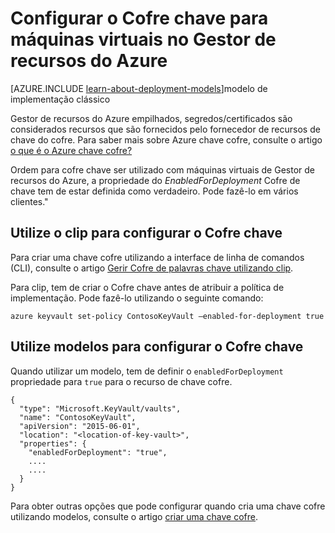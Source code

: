 <properties
    pageTitle="Configurar o Cofre chave para máquinas virtuais no Gestor de recursos do Azure | Microsoft Azure"
    description="Como configurar o Cofre chave para utilizar com uma máquina de virtual do Gestor de recursos do Azure."
    services="virtual-machines-linux"
    documentationCenter=""
    authors="singhkays"
    manager="timlt"
    editor=""
    tags="azure-resource-manager"/>

<tags
    ms.service="virtual-machines-linux"
    ms.workload="infrastructure-services"
    ms.tgt_pltfrm="vm-linux"
    ms.devlang="na"
    ms.topic="article"
    ms.date="05/31/2016"
    ms.author="singhkay"/>

# <a name="set-up-key-vault-for-virtual-machines-in-azure-resource-manager"></a>Configurar o Cofre chave para máquinas virtuais no Gestor de recursos do Azure

[AZURE.INCLUDE [learn-about-deployment-models](../../includes/learn-about-deployment-models-rm-include.md)]modelo de implementação clássico

Gestor de recursos do Azure empilhados, segredos/certificados são considerados recursos que são fornecidos pelo fornecedor de recursos de chave do cofre. Para saber mais sobre Azure chave cofre, consulte o artigo [o que é o Azure chave cofre?](../key-vault/key-vault-whatis.md)

Ordem para cofre chave ser utilizado com máquinas virtuais de Gestor de recursos do Azure, a propriedade do *EnabledForDeployment* Cofre de chave tem de estar definida como verdadeiro. Pode fazê-lo em vários clientes."

## <a name="use-cli-to-set-up-key-vault"></a>Utilize o clip para configurar o Cofre chave
Para criar uma chave cofre utilizando a interface de linha de comandos (CLI), consulte o artigo [Gerir Cofre de palavras chave utilizando clip](../key-vault/key-vault-manage-with-cli.md#create-a-key-vault).

Para clip, tem de criar o Cofre chave antes de atribuir a política de implementação. Pode fazê-lo utilizando o seguinte comando:

    azure keyvault set-policy ContosoKeyVault –enabled-for-deployment true

## <a name="use-templates-to-set-up-key-vault"></a>Utilize modelos para configurar o Cofre chave
Quando utilizar um modelo, tem de definir o `enabledForDeployment` propriedade para `true` para o recurso de chave cofre.

    {
      "type": "Microsoft.KeyVault/vaults",
      "name": "ContosoKeyVault",
      "apiVersion": "2015-06-01",
      "location": "<location-of-key-vault>",
      "properties": {
        "enabledForDeployment": "true",
        ....
        ....
      }
    }

Para obter outras opções que pode configurar quando cria uma chave cofre utilizando modelos, consulte o artigo [criar uma chave cofre](https://azure.microsoft.com/documentation/templates/101-key-vault-create/).
